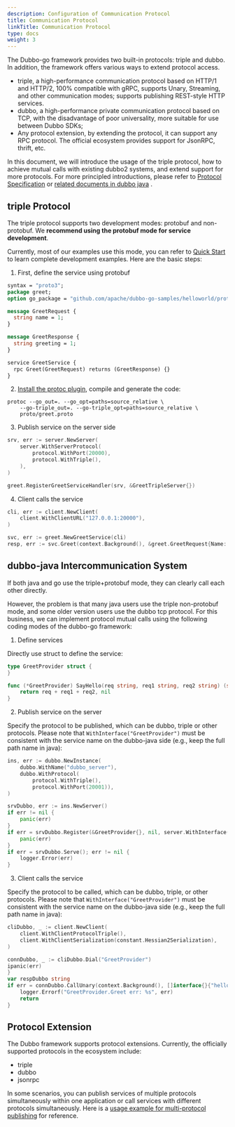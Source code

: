 ```yaml
---
description: Configuration of Communication Protocol
title: Communication Protocol
linkTitle: Communication Protocol
type: docs
weight: 3
---
```


The Dubbo-go framework provides two built-in protocols: triple and dubbo. In addition, the framework offers various ways to extend protocol access.
* triple, a high-performance communication protocol based on HTTP/1 and HTTP/2, 100% compatible with gRPC, supports Unary, Streaming, and other communication modes; supports publishing REST-style HTTP services.
 * dubbo, a high-performance private communication protocol based on TCP, with the disadvantage of poor universality, more suitable for use between Dubbo SDKs;
 * Any protocol extension, by extending the protocol, it can support any RPC protocol. The official ecosystem provides support for JsonRPC, thrift, etc.

In this document, we will introduce the usage of the triple protocol, how to achieve mutual calls with existing dubbo2 systems, and extend support for more protocols. For more principled introductions, please refer to [Protocol Specification](/en/overview/reference/protocols/triple-spec/) or [related documents in dubbo java](/en/overview/mannual/java-sdk/tasks/protocols/protocol/) .

## triple Protocol
The triple protocol supports two development modes: protobuf and non-protobuf. We **recommend using the protobuf mode for service development**.

Currently, most of our examples use this mode, you can refer to [Quick Start](/en/overview/mannual/golang-sdk/quickstart/rpc/) to learn complete development examples. Here are the basic steps:

1. First, define the service using protobuf

```protobuf
syntax = "proto3";
package greet;
option go_package = "github.com/apache/dubbo-go-samples/helloworld/proto;greet";

message GreetRequest {
  string name = 1;
}

message GreetResponse {
  string greeting = 1;
}

service GreetService {
  rpc Greet(GreetRequest) returns (GreetResponse) {}
}
```

2. [Install the protoc plugin](/en/overview/mannual/golang-sdk/quickstart/rpc/#前置条件), compile and generate the code:
```shell
protoc --go_out=. --go_opt=paths=source_relative \
    --go-triple_out=. --go-triple_opt=paths=source_relative \
    proto/greet.proto
```

3. Publish service on the server side
```go
srv, err := server.NewServer(
	server.WithServerProtocol(
		protocol.WithPort(20000),
		protocol.WithTriple(),
	),
)

greet.RegisterGreetServiceHandler(srv, &GreetTripleServer{})
```

4. Client calls the service
```go
cli, err := client.NewClient(
	client.WithClientURL("127.0.0.1:20000"),
)

svc, err := greet.NewGreetService(cli)
resp, err := svc.Greet(context.Background(), &greet.GreetRequest{Name: "hello world"})
```

## dubbo-java Intercommunication System

If both java and go use the triple+protobuf mode, they can clearly call each other directly.

However, the problem is that many java users use the triple non-protobuf mode, and some older version users use the dubbo tcp protocol. For this business, we can implement protocol mutual calls using the following coding modes of the dubbo-go framework:

1. Define services

Directly use struct to define the service:

```go
type GreetProvider struct {
}

func (*GreetProvider) SayHello(req string, req1 string, req2 string) (string, error) {
	return req + req1 + req2, nil
}
```

2. Publish service on the server

Specify the protocol to be published, which can be dubbo, triple or other protocols. Please note that `WithInterface("GreetProvider")` must be consistent with the service name on the dubbo-java side (e.g., keep the full path name in java):

```go
ins, err := dubbo.NewInstance(
	dubbo.WithName("dubbo_server"),
	dubbo.WithProtocol(
		protocol.WithTriple(),
		protocol.WithPort(20001)),
)

srvDubbo, err := ins.NewServer()
if err != nil {
	panic(err)
}
if err = srvDubbo.Register(&GreetProvider{}, nil, server.WithInterface("GreetProvider")); err != nil {
	panic(err)
}
if err = srvDubbo.Serve(); err != nil {
	logger.Error(err)
}
```

3. Client calls the service

Specify the protocol to be called, which can be dubbo, triple, or other protocols. Please note that `WithInterface("GreetProvider")` must be consistent with the service name on the dubbo-java side (e.g., keep the full path name in java):

```go
cliDubbo, _ := client.NewClient(
	client.WithClientProtocolTriple(),
	client.WithClientSerialization(constant.Hessian2Serialization),
)

connDubbo, _ := cliDubbo.Dial("GreetProvider")
ipanic(err)
}
var respDubbo string
if err = connDubbo.CallUnary(context.Background(), []interface{}{"hello", "new", "dubbo"}, &respDubbo, "SayHello"); err != nil {
	logger.Errorf("GreetProvider.Greet err: %s", err)
	return
}
```

## Protocol Extension

The Dubbo framework supports protocol extensions. Currently, the officially supported protocols in the ecosystem include:
* triple
* dubbo
* jsonrpc

In some scenarios, you can publish services of multiple protocols simultaneously within one application or call services with different protocols simultaneously. Here is a [usage example for multi-protocol publishing](https://github.com/apache/dubbo-go-samples/tree/main/multirpc) for reference.


